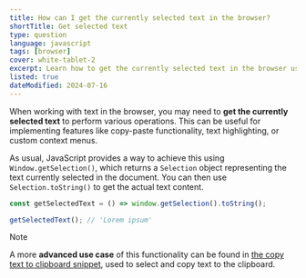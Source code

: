 ```yaml
---
title: How can I get the currently selected text in the browser?
shortTitle: Get selected text
type: question
language: javascript
tags: [browser]
cover: white-tablet-2
excerpt: Learn how to get the currently selected text in the browser using JavaScript.
listed: true
dateModified: 2024-07-16
---
```


When working with text in the browser, you may need to **get the currently selected text** to perform various operations. This can be useful for implementing features like copy-paste functionality, text highlighting, or custom context menus.

As usual, JavaScript provides a way to achieve this using `Window.getSelection()`, which returns a `Selection` object representing the text currently selected in the document. You can then use `Selection.toString()` to get the actual text content.

```js
const getSelectedText = () => window.getSelection().toString();

getSelectedText(); // 'Lorem ipsum'
```

> [!NOTE]
>
> A more **advanced use case** of this functionality can be found in [the copy text to clipboard snippet](/js/s/copy-text-to-clipboard#using-document-exec-command-copy), used to select and copy text to the clipboard.
